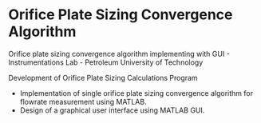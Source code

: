 # Orifice Plate Sizing Convergence Algorithm
Orifice plate sizing convergence algorithm implementing with GUI - Instrumentations Lab - Petroleum University of Technology

 Development of Orifice Plate Sizing Calculations Program
- Implementation of single orifice plate sizing convergence algorithm for flowrate measurement using
MATLAB.
- Design of a graphical user interface using MATLAB GUI.

